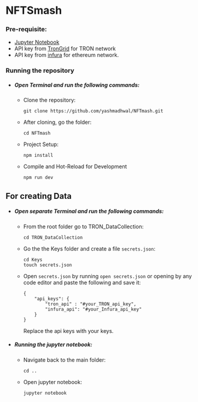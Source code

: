 # NFTSmash
### Pre-requisite:
- [Jupyter Notebook](https://jupyter.org/install)
- API key from [TronGrid](https://www.trongrid.io/) for TRON network
- API key from [infura](https://infura.io/dashboard) for ethereum network. 


### Running the repository
- ##### Open Terminal and run the following commands:
    - Clone the repository: 
        ```
        git clone https://github.com/yashmadhwal/NFTmash.git
        ```

    - After cloning, go the folder:
        ```
        cd NFTmash
        ```
    
    - Project Setup:
        ```
        npm install
        ```

    - Compile and Hot-Reload for Development
        ```
        npm run dev
        ```
    

## For creating Data
- ##### Open separate Terminal and run the following commands:
    - From the root folder go to TRON_DataCollection:
        ```
        cd TRON_DataCollection
        ```

    - Go the the Keys folder and create a file `secrets.json`:
        ```
        cd Keys
        touch secrets.json
        ```
    - Open `secrets.json` by running `open secrets.json` or opening by any code editor and paste the following and save it:
        ```
        {
            "api_keys": {
                "tron_api" : "#your_TRON_api_key",
                "infura_api": "#your_Infura_api_key"
            }
        }
        ```
        Replace the api keys with your keys.
- ##### Running the jupyter notebook:
    - Navigate back to the main folder:
        ```
        cd ..
        ```
    - Open jupyter notebook:
        ```
        jupyter notebook
        ```
    





